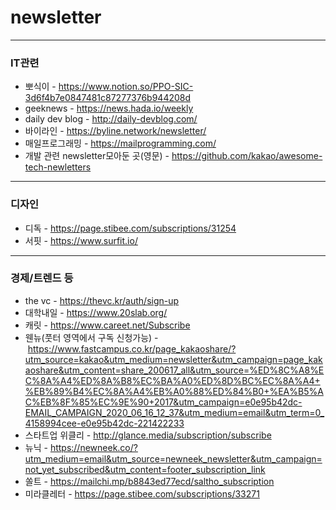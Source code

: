 # newsletter
---------------------------------------

### IT관련
* 뽀식이 - https://www.notion.so/PPO-SIC-3d6f4b7e0847481c87277376b944208d
* geeknews - https://news.hada.io/weekly
* daily dev blog - http://daily-devblog.com/
* 바이라인 - https://byline.network/newsletter/
* 매일프로그래밍 - https://mailprogramming.com/
* 개발 관련 newsletter모아둔 곳(영문) - https://github.com/kakao/awesome-tech-newletters
---------------------------------------

### 디자인
* 디독 - https://page.stibee.com/subscriptions/31254
* 서핏 - https://www.surfit.io/
---------------------------------------

### 경제/트렌드 등
* the vc - https://thevc.kr/auth/sign-up
* 대학내일 - https://www.20slab.org/
* 캐릿 - https://www.careet.net/Subscribe
* 웬뉴(풋터 영역에서 구독 신청가능) - https://www.fastcampus.co.kr/page_kakaoshare/?utm_source=kakao&utm_medium=newsletter&utm_campaign=page_kakaoshare&utm_content=share_200617_all&utm_source=%ED%8C%A8%EC%8A%A4%ED%8A%B8%EC%BA%A0%ED%8D%BC%EC%8A%A4+%EB%89%B4%EC%8A%A4%EB%A0%88%ED%84%B0+%EA%B5%AC%EB%8F%85%EC%9E%90+2017&utm_campaign=e0e95b42dc-EMAIL_CAMPAIGN_2020_06_16_12_37&utm_medium=email&utm_term=0_4158994cee-e0e95b42dc-221422233
* 스타트업 위클리 - http://glance.media/subscription/subscribe
* 뉴닉 - https://newneek.co/?utm_medium=email&utm_source=newneek_newsletter&utm_campaign=not_yet_subscribed&utm_content=footer_subscription_link
* 쏠트 - https://mailchi.mp/b8843ed77ecd/saltho_subscription
* 미라클레터 - https://page.stibee.com/subscriptions/33271
